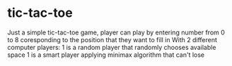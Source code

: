 # tic-tac-toe
Just a simple tic-tac-toe game, player can play by entering number from 0 to 8 coresponding to the position that they want to fill in
With 2 different computer players:
    1 is a random player that randomly chooses available space
    1 is a smart player applying minimax algorithm that can't lose
